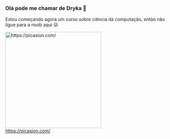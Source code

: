 ### Olá pode me chamar de Dryka 👋
Estou começando agora um curso sobre ciência da computação, então não ligue para a noob aqui 😜
<div>
<div>
  <a href="https://picasion.com/"><img src="https://i.picasion.com/pic92/16b30fe098fa1c9791dfa97c97f309ef.gif" width="300" height="300" border="0" alt="https://picasion.com/" /></a><br /><a href="https://picasion.com/">https://picasion.com/</a>
